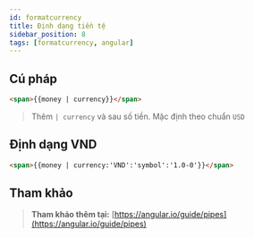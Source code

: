 ```yaml
---
id: formatcurrency
title: Định dạng tiền tệ
sidebar_position: 8
tags: [formatcurrency, angular]
---
```


## Cú pháp

```html
<span>{{money | currency}}</span>
```

> Thêm `| currency` và sau số tiền. Mặc định theo chuẩn `USD`

## Định dạng VND

```html
<span>{{money | currency:'VND':'symbol':'1.0-0'}}</span>
```

## Tham khảo

> **Tham khảo thêm tại:** [https://angular.io/guide/pipes](https://angular.io/guide/pipes)
